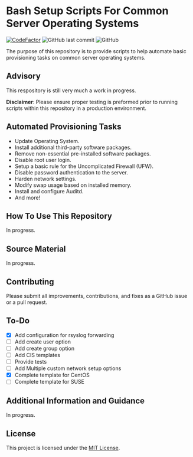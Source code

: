 # Bash Setup Scripts For Common Server Operating Systems
[![CodeFactor](https://www.codefactor.io/repository/github/hacks4snacks/server-configurations/badge)](https://www.codefactor.io/repository/github/hacks4snacks/server-configurations) ![GitHub last commit](https://img.shields.io/github/last-commit/hacks4snacks/server-configurations) ![GitHub](https://img.shields.io/github/license/hacks4snacks/server-configurations)

The purpose of this repository is to provide scripts to help automate basic provisioning tasks on common server operating systems.

## Advisory

This respository is still very much a work in progress.

**Disclaimer**: Please ensure proper testing is preformed prior to running scripts within this repository in a production environment.

## Automated Provisioning Tasks
* Update Operating System.
* Install additional third-party software packages.
* Remove non-essential pre-installed software packages.
* Disable root user login.
* Setup a basic rule for the Uncomplicated Firewall (UFW).
* Disable password authentication to the server.
* Harden network settings.
* Modify swap usage based on installed memory.
* Install and configure Auditd.
* And more!

## How To Use This Repository

In progress.

## Source Material

In progress.

## Contributing

Please submit all improvements, contributions, and fixes as a GitHub issue or a pull request.

## To-Do

- [X] Add configuration for rsyslog forwarding
- [ ] Add create user option
- [ ] Add create group option
- [ ] Add CIS templates
- [ ] Provide tests
- [ ] Add Multiple custom network setup options
- [X] Complete template for CentOS
- [ ] Complete template for SUSE

## Additional Information and Guidance

In progress.

## License

This project is licensed under the [MIT License](https://github.com/Hacks4Snacks/server-configurations/blob/master/LICENSE).
